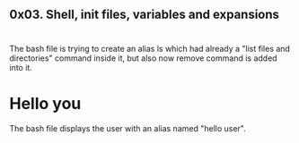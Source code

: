## 0x03. Shell, init files, variables and expansions

# <o>

The bash file is trying to create an alias ls which had already a "list files and directories" command inside it, but also now remove command is added into it.

# Hello you

The bash file displays the user with an alias named "hello user".
